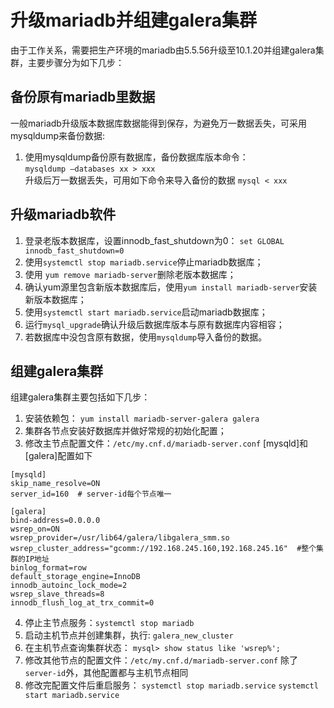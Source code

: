 # 升级mariadb并组建galera集群
由于工作关系，需要把生产环境的mariadb由5.5.56升级至10.1.20并组建galera集群，主要步骤分为如下几步：
## 备份原有mariadb里数据
一般mariadb升级版本数据库数据能得到保存，为避免万一数据丢失，可采用mysqldump来备份数据:  
1. 使用mysqldump备份原有数据库，备份数据库版本命令：  
`mysqldump –databases xx > xxx`  
升级后万一数据丢失，可用如下命令来导入备份的数据 `mysql < xxx`
## 升级mariadb软件
1.	登录老版本数据库，设置innodb_fast_shutdown为0：
`set GLOBAL innodb_fast_shutdown=0`
2.	使用`systemctl stop mariadb.service`停止mariadb数据库；
3.	使用 `yum remove mariadb-server`删除老版本数据库；
4.	确认yum源里包含新版本数据库后，使用`yum install mariadb-server`安装新版本数据库；
5.	使用`systemctl start mariadb.service`启动mariadb数据库；
6.	运行`mysql_upgrade`确认升级后数据库版本与原有数据库内容相容；
7.	若数据库中没包含原有数据，使用`mysqldump`导入备份的数据。

## 组建galera集群
组建galera集群主要包括如下几步：
1. 安装依赖包： 
	`yum install mariadb-server-galera galera`
2. 集群各节点安装好数据库并做好常规的初始化配置；
3. 修改主节点配置文件：`/etc/my.cnf.d/mariadb-server.conf` [mysqld]和[galera]配置如下  
```
[mysqld]
skip_name_resolve=ON
server_id=160  # server-id每个节点唯一

[galera]
bind-address=0.0.0.0
wsrep_on=ON
wsrep_provider=/usr/lib64/galera/libgalera_smm.so
wsrep_cluster_address="gcomm://192.168.245.160,192.168.245.16"  #整个集群的IP地址
binlog_format=row
default_storage_engine=InnoDB
innodb_autoinc_lock_mode=2
wsrep_slave_threads=8
innodb_flush_log_at_trx_commit=0
```

4. 停止主节点服务：`systemctl stop mariadb`
5. 启动主机节点并创建集群，执行: `galera_new_cluster`
6. 在主机节点查询集群状态：
 	`mysql> show status like 'wsrep%';`
7. 修改其他节点的配置文件：`/etc/my.cnf.d/mariadb-server.conf`
	除了`server-id`外，其他配置都与主机节点相同
8. 修改完配置文件后重启服务：
	`systemctl stop mariadb.service`
	`systemctl start mariadb.service`

